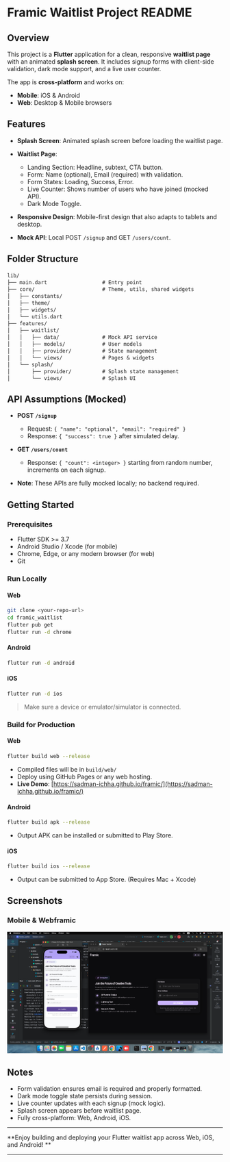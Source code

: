 # Framic Waitlist Project README

## Overview

This project is a **Flutter** application for a clean, responsive **waitlist page** with an animated **splash screen**. It includes signup forms with client-side validation, dark mode support, and a live user counter.

The app is **cross-platform** and works on:

* **Mobile**: iOS & Android
* **Web**: Desktop & Mobile browsers

## Features

* **Splash Screen**: Animated splash screen before loading the waitlist page.
* **Waitlist Page**:

  * Landing Section: Headline, subtext, CTA button.
  * Form: Name (optional), Email (required) with validation.
  * Form States: Loading, Success, Error.
  * Live Counter: Shows number of users who have joined (mocked API).
  * Dark Mode Toggle.
* **Responsive Design**: Mobile-first design that also adapts to tablets and desktop.
* **Mock API**: Local POST `/signup` and GET `/users/count`.

## Folder Structure

```
lib/
├── main.dart                  # Entry point
├── core/                      # Theme, utils, shared widgets
│   ├── constants/
│   ├── theme/
│   ├── widgets/
│   └── utils.dart
├── features/
│   ├── waitlist/
│   │   ├── data/              # Mock API service
│   │   ├── models/            # User models
│   │   ├── provider/          # State management
│   │   └── views/             # Pages & widgets
│   └── splash/
│       ├── provider/          # Splash state management
│       └── views/             # Splash UI
```

## API Assumptions (Mocked)

* **POST `/signup`**

  * Request: `{ "name": "optional", "email": "required" }`
  * Response: `{ "success": true }` after simulated delay.
* **GET `/users/count`**

  * Response: `{ "count": <integer> }` starting from random number, increments on each signup.
* **Note**: These APIs are fully mocked locally; no backend required.

## Getting Started

### Prerequisites

* Flutter SDK >= 3.7
* Android Studio / Xcode (for mobile)
* Chrome, Edge, or any modern browser (for web)
* Git

### Run Locally

#### Web

```bash
git clone <your-repo-url>
cd framic_waitlist
flutter pub get
flutter run -d chrome
```

#### Android

```bash
flutter run -d android
```

#### iOS

```bash
flutter run -d ios
```

> Make sure a device or emulator/simulator is connected.

### Build for Production

#### Web

```bash
flutter build web --release
```

* Compiled files will be in `build/web/`
* Deploy using GitHub Pages or any web hosting.
* **Live Demo**: [https://sadman-ichha.github.io/framic/](https://sadman-ichha.github.io/framic/)

#### Android

```bash
flutter build apk --release
```

* Output APK can be installed or submitted to Play Store.

#### iOS

```bash
flutter build ios --release
```

* Output can be submitted to App Store. (Requires Mac + Xcode)

## Screenshots

### Mobile & Webframic

![Mode](https://github.com/sadman-ichha/framic_waitlist/blob/7ca595e0bf14e1769854fcb7cedf958d4858ac58/assets/screenshots/framic_screenshot.png)

## Notes

* Form validation ensures email is required and properly formatted.
* Dark mode toggle state persists during session.
* Live counter updates with each signup (mock logic).
* Splash screen appears before waitlist page.
* Fully cross-platform: Web, Android, iOS.

---

**Enjoy building and deploying your Flutter waitlist app across Web, iOS, and Android! **

---
